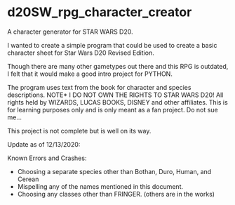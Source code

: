 # d20SW_rpg_character_creator
A character generator for STAR WARS D20. 

I wanted to create a simple program that could be used to create a basic character sheet for Star Wars D20 Revised Edition.

Though there are many other gametypes out there and this RPG is outdated, I felt that it would make a good intro project
for PYTHON. 

The program uses text from the book for character and species descriptions. 
NOTE* 
I DO NOT OWN THE RIGHTS TO STAR WARS D20! All rights held by WIZARDS, LUCAS BOOKS, DISNEY and other affiliates. 
This is for learning purposes only and is only meant as a fan project. Do not sue me...

This project is not complete but is well on its way. 

Update as of 12/13/2020:

Known Errors and Crashes: 

- Choosing a separate species other than Bothan, Duro, Human, and Cerean
- Mispelling any of the names mentioned in this document.
- Choosing any classes other than FRINGER. (others are in the works)
